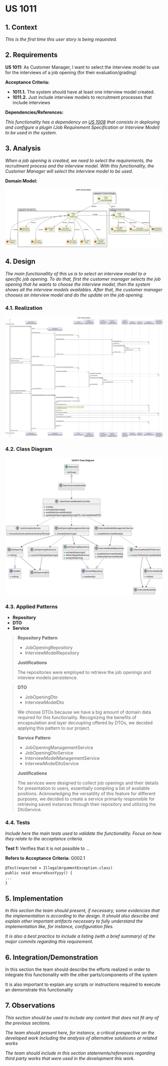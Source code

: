 # US 1011

## 1. Context
*This is the first time this user story is being requested.*

## 2. Requirements

**US 1011:** As Customer Manager, I want to select the interview model to use for the interviews of a job opening (for their evaluation/grading)

**Acceptance Criteria:**

- **1011.1.** The system should have at least one interview model created.
- **1011.2.** Just include interview models to recruitment processes that include interviews

**Dependencies/References:**

*This functionality has a dependency on [_US 1008_](../sb_us_1008) that consists
in deploying and configure a plugin (Job Requirement Specification or Interview Model)
to be used in the system.*

## 3. Analysis
*When a job opening is created, we need to select the requirements, the recruitment process and the interview model. 
With this functionality, the Customer Manager will select the interview model to be used.*

**Domain Model:**

![Domain-Model-US-1011](US1011_Domain_Model/domain-model-us-1011.svg)

## 4. Design

*The main functionallity of this us is to select an interview model to a specific job opening. 
To do that, first the customer manager selects the job opening that he wants to choose the interview model, then the system shows all the interview models availables.
After that, the customer manager chooses an interview model and do the update on the job opening.*

### 4.1. Realization
![SD](US1011_SD/sd-us-1011.svg)

### 4.2. Class Diagram

![a class diagram](US1011_Class_Diagram/class-diagram-us-1011.svg)

### 4.3. Applied Patterns
* **Repository**
* **DTO**
* **Service**

> **Repository Pattern**
> * JobOpeningRepository
> * InterviewModelRepository
>
> **Justifications**
>
> The repositories were employed to retrieve the job openings and inteview models persistence.

> **DTO**
> * JobOpeningDto
> * InterviewModelDto
>
> We choose DTOs because we have a big amount of domain data required for this functionality. Recognizing the
> benefits of encapsulation and layer decoupling offered by DTOs, we decided applying this pattern to our project.

> **Service Pattern**
> * JobOpeningManagementService
> * JobOpeningDtoService
> * InterviewModelManagementService
> * IntervewModelDtoService
>
> **Justifications**
>
> The services were designed to collect job openings and their details for presentation to users, essentially 
> compiling a list of available positions. Acknowledging the versatility of this feature for different purposes,
> we decided to create a service primarily responsible for retrieving saved instances through their repository
> and utilizing the DtoService.

### 4.4. Tests

*Include here the main tests used to validate the functionality. Focus on how they relate to the acceptance criteria.*

**Test 1:** Verifies that it is not possible to ...

**Refers to Acceptance Criteria:** G002.1

````
@Test(expected = IllegalArgumentException.class)
public void ensureXxxxYyyy() {
...
}
````

## 5. Implementation

*In this section the team should present, if necessary, some evidencies that the implementation is according to the
design. It should also describe and explain other important artifacts necessary to fully understand the implementation
like, for instance, configuration files.*

*It is also a best practice to include a listing (with a brief summary) of the major commits regarding this requirement.*

## 6. Integration/Demonstration

In this section the team should describe the efforts realized in order to integrate this functionality with the other
parts/components of the system

It is also important to explain any scripts or instructions required to execute an demonstrate this functionality

## 7. Observations

*This section should be used to include any content that does not fit any of the previous sections.*

*The team should present here, for instance, a critical prespective on the developed work including the analysis of
alternative solutioons or related works*

*The team should include in this section statements/references regarding third party works that were used in the
development this work.*